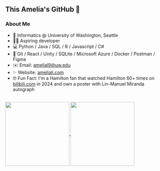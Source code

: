 ## This Amelia's GitHub 👋

### About Me
- 🏫 Informatics @ University of Washington, Seattle
- 👩‍💻 Aspiring developer
- 💻 Python / Java / SQL / R / Javascript / C#
- 🔧 Git / React / Unity / SQLite / Microsoft Azure / Docker / Postman / Figma
- ✉️ Email: [amelial9@uw.edu](mailto:amelial9@uw.edu)
- ✨ Website: [ameliali.com](https://www.ameliali.com/)
- 🤓 Fun Fact: I'm a Hamilton fan that watched Hamilton 60+ times on [bilibili.com](https://www.bilibili.com/video/BV1RS4y1A7nV/?spm_id_from=333.1387.favlist.content.click) in 2024 and own a poster with Lin-Manuel Miranda autograph


<p>
  </br>
  <a href="https://github.com/amelial9">
    <img height="200" align="center" src="https://github-readme-stats.vercel.app/api?username=amelial9&hide_rank=true&theme=gruvbox_light&show_icons=true"> 
  </a>
  <a href="https://github.com/amelial9">
  <img height="200" align="center" src="https://github-readme-stats.vercel.app/api/top-langs/?username=amelial9&hide=HTML,CSS&hide_progress=true&theme=gruvbox_light&show_icons=true">
  </a>
</p>
